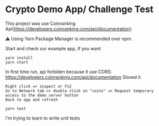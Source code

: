 # Crypto Demo App/ Challenge Test

This project was use Coinranking Api(https://developers.coinranking.com/api/documentation).

⚠️ Using Yarn Package Manager is recommended over npm.

Start and check our example app, if you want

```shell
yarn install
yarn start
```

In first time run, api forbiden because it use CORS: https://developers.coinranking.com/api/documentation
Sloved it

```shell
Right click => inspect or F12
Go to Network tab => double click on "coins" => Request temporary access to the demo server button
Back to app and refresh
```

```shell
yarn test
```

I'm trying to learn to write unit tests

